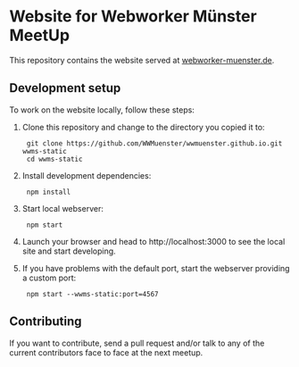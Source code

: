 # Website for Webworker Münster MeetUp

This repository contains the website served at [webworker-muenster.de](http://www.webworker-muenster.de/).

## Development setup

To work on the website locally, follow these steps:

1. Clone this repository and change to the directory you copied it to:

        git clone https://github.com/WWMuenster/wwmuenster.github.io.git wwms-static
        cd wwms-static

2. Install development dependencies:

        npm install

3. Start local webserver:

        npm start

4. Launch your browser and head to http://localhost:3000 to see the local site and start developing.

5. If you have problems with the default port, start the webserver providing a custom port:

        npm start --wwms-static:port=4567

## Contributing

If you want to contribute, send a pull request and/or talk to any of the current contributors face to face at the next meetup.